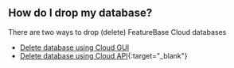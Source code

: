 ## How do I drop my database?

There are two ways to drop (delete) FeatureBase Cloud databases

* [Delete database using Cloud GUI](/docs/cloud/cloud-databases/cloud-db-delete)
* [Delete database using Cloud API](https://api-docs-featurebase-cloud.redoc.ly/latest#operation/deleteDatabase){:target="_blank"}

<!-- commented out because this statement not supported as of October 2023
* [DROP Database statement](/docs/sql-guide/statements/statement db-drop)-->
